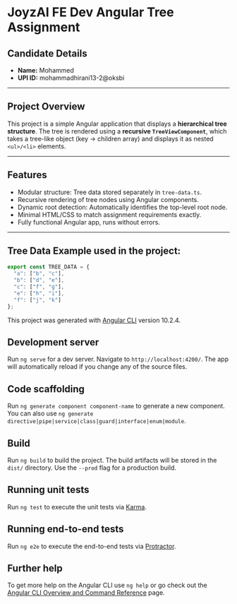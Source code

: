 # JoyzAI FE Dev Angular Tree Assignment

## Candidate Details
- **Name:** Mohammed
- **UPI ID:** mohammadhirani13-2@oksbi

---

## Project Overview
This project is a simple Angular application that displays a **hierarchical tree structure**. The tree is rendered using a **recursive `TreeViewComponent`**, which takes a tree-like object (key → children array) and displays it as nested `<ul>/<li>` elements.

---

## Features
- Modular structure: Tree data stored separately in `tree-data.ts`.
- Recursive rendering of tree nodes using Angular components.
- Dynamic root detection: Automatically identifies the top-level root node.
- Minimal HTML/CSS to match assignment requirements exactly.
- Fully functional Angular app, runs without errors.

---

## Tree Data Example used in the project:
```ts
export const TREE_DATA = {
  "a": ["b", "c"],
  "b": ["d", "e"],
  "c": ["f", "g"],
  "e": ["h", "i"],
  "f": ["j", "k"]
};
```

This project was generated with [Angular CLI](https://github.com/angular/angular-cli) version 10.2.4.

## Development server

Run `ng serve` for a dev server. Navigate to `http://localhost:4200/`. The app will automatically reload if you change any of the source files.

## Code scaffolding

Run `ng generate component component-name` to generate a new component. You can also use `ng generate directive|pipe|service|class|guard|interface|enum|module`.

## Build

Run `ng build` to build the project. The build artifacts will be stored in the `dist/` directory. Use the `--prod` flag for a production build.

## Running unit tests

Run `ng test` to execute the unit tests via [Karma](https://karma-runner.github.io).

## Running end-to-end tests

Run `ng e2e` to execute the end-to-end tests via [Protractor](http://www.protractortest.org/).

## Further help

To get more help on the Angular CLI use `ng help` or go check out the [Angular CLI Overview and Command Reference](https://angular.io/cli) page.
